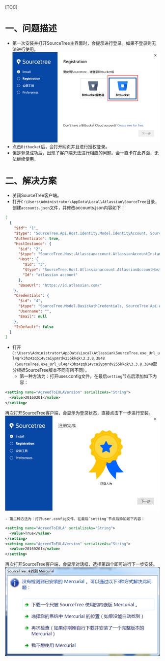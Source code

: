 [TOC]
# 一、问题描述
- 第一次安装并打开SourceTree主界面时，会提示进行登录。如果不登录则无法进行使用。
![7b21ee55-4885-44c6-a959-8dca17be3506.png](SourceTree跳过注册、登录方法_files/7b21ee55-4885-44c6-a959-8dca17be3506.png)
- 点击`Bitbucket`后，会打开网页并且进行授权登录。
- 但是登录成功后，出现了客户端无法进行相应的问题。会一直卡在此界面，无法继续使用。
# 二、解决方案
- 关闭SourceTree客户端。
- 打开`C:\Users\Administrator\AppData\Local\Atlassian\SourceTree`目录，创建`accounts.json`文件，并修改accounts.json内容如下：
```json
[
  {
    "$id": "1",
    "$type": "SourceTree.Api.Host.Identity.Model.IdentityAccount, SourceTree.Api.Host.Identity",
    "Authenticate": true,
    "HostInstance": {
      "$id": "2",
      "$type": "SourceTree.Host.Atlassianaccount.AtlassianAccountInstance, SourceTree.Host.AtlassianAccount",
      "Host": {
        "$id": "3",
        "$type": "SourceTree.Host.Atlassianaccount.AtlassianAccountHost, SourceTree.Host.AtlassianAccount",
        "Id": "atlassian account"
      },
      "BaseUrl": "https://id.atlassian.com/"
    },
    "Credentials": {
      "$id": "4",
      "$type": "SourceTree.Model.BasicAuthCredentials, SourceTree.Api.Account",
      "Username": "",
      "Email": null
    },
    "IsDefault": false
  }
]
```
- 打开`C:\Users\Administrator\AppData\Local\Atlassian\SourceTree.exe_Url_ul4qrk3hz4zqb14vcaiypmrdv255kkqk\3.3.8.3848`（`SourceTree.exe_Url_ul4qrk3hz4zqb14vcaiypmrdv255kkqk\3.3.8.3848`部分根据SourceTree版本不同有所不同）。
    - 第一种方法为：打开user.config文件，在最后`setting`节点后添加如下内容：
```xml
<setting name="AgreedToEULAVersion" serializeAs="String">
  <value>20160201</value>
</setting>
```
再次打开SourceTree客户端，会显示为登录状态，直接点击下一步进行安装。
![5ce8b4ba-2a55-4a08-9d5f-5179002c5c32.png](SourceTree跳过注册、登录方法_files/5ce8b4ba-2a55-4a08-9d5f-5179002c5c32.png)

    - 第二种方法为：打开user.config文件，在最后`setting`节点后添加如下内容：
```xml
<setting name="AgreedToEULA" serializeAs="String">
  <value>True</value>
</setting>
<setting name="AgreedToEULAVersion" serializeAs="String">
  <value>20160201</value>
</setting>
```
再次打开SourceTree客户端，会显示对话框，选择第四个即可进行下一步安装。
![3ea8caed-5973-41fc-80f3-0b71c7b89882.png](SourceTree跳过注册、登录方法_files/3ea8caed-5973-41fc-80f3-0b71c7b89882.png)